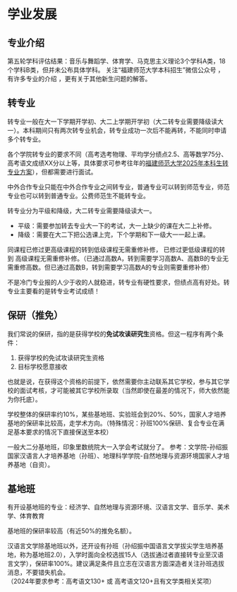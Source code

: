 # 学业发展
## 专业介绍
第五轮学科评估结果：音乐与舞蹈学、体育学、马克思主义理论3个学科A类，18个学科B类，但并未公布具体学科。
关注“福建师范大学本科招生”微信公众号 ，有许多专业的介绍 ，更有关于其他新生问题的解答。

## 转专业
转专业一般在大一下学期开学初、大二上学期开学初（大二转专业需要降级读大一）。本科期间只有两次转专业机会，转专业成功一次后不能再转，不能同时申请多个转专业。

各个学院转专业的要求不同（高考选考物理、平均学分绩点2.5、高等数学75分、高考语文成绩XX分以上等，具体要求可参考往年的[福建师范大学2025年本科生转专业方案](https://jwc.fjnu.edu.cn/_upload/article/files/00/39/bb49dc174edf81431e9a1c6a10ad/8b6d5180-bad1-4e44-9485-1d7cc7a16463.pdf)），但都需要进行面试。

中外合作专业只能在中外合作专业之间转专业，普通专业可以转到师范专业，师范专业也可以转到普通专业。公费师范生不能转专业。

转专业分为平级和降级，大二转专业需要降级读大一。

- 平级：需要参加转去专业大一下的考试，大一上缺少的课在大二上补修。
- 降级：需要在大二下把公选课上完，下个学期和下一级大一一起上课。

同课程已修过更高级课程的转到低级课程无需重修补修， 已修过更低级课程的转到 高级课程无需重修补修。（已通过高数A，转到需要学习高数A、高数B的专业无需重修高数。但已通过高数B，转到需要学习高数A的专业则需要重修补修）

不是冷门专业报的人少于收的人就稳进，转专业有硬性要求，但绩点高有好处。转专业主要看的是转专业考试成绩！

## 保研（推免）
我们常说的保研，指的是获得学校的**免试攻读研究生**资格。但这一程序有两个条件：

1. 获得学校的免试攻读研究生资格
2. 目标学校愿意接收

也就是说，在获得这个资格的前提下，依然需要你主动联系其它学校，参与其它学校的面试考核，才可能被其它学校所录取（当然即使在最差的情况下，师大依然能为你托底）。

学校整体的保研率约10%，某些基地班、实验班会到20%、50%，国家人才培养基地的保研率比较高，走学术方向。（特殊情况：孙班100%保研、复合专业在满足基本要求的情况下直接保送至本校）

一般大二分基地班，印象里数统院大一入学会考试就分了。
参考：文学院-孙绍振国家汉语言人才培养基地（孙班）、地理科学学院-自然地理与资源环境国家人才培养基地（自资）。

## 基地班
有开设基地班的专业：经济学、自然地理与资源环境、汉语言文学、音乐学、美术学、体育教育

基地班的保研率较高（有近50%的推免名额）。

汉语言文学除基地班以外，还开设有孙班（孙绍振中国语言文学拔尖学生培养基地，称为基地班2.0），入学时面向全校选拔15人（选拔通过者直接转专业至汉语言文学），保研率100%。建议满足条件且立志在汉语言方面深造者关注孙班选拔消息，不要错失机会。  
（2024年要求参考：高考语文130+ 或 高考语文120+且有文学类相关奖项）